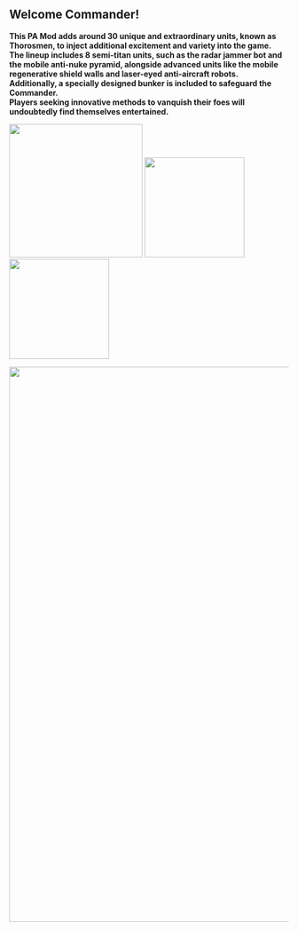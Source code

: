 ## Welcome Commander!
**This PA Mod adds around 30 unique and extraordinary units, known as Thorosmen, to inject additional excitement and variety into the game.  
The lineup includes 8 semi-titan units, such as the radar jammer bot and the mobile anti-nuke pyramid, alongside advanced units like the mobile regenerative shield walls and laser-eyed anti-aircraft robots.  
Additionally, a specially designed bunker is included to safeguard the Commander.  
Players seeking innovative methods to vanquish their foes will undoubtedly find themselves entertained.**

[<img src="https://user-images.githubusercontent.com/104906253/226178448-4e6fe24b-6b3b-433d-b9ae-a33eb8c81fc4.png" width="240"  />](https://github.com/ATLASLORD/Thorosmen/wiki#_______________________________________________________________________________________)
[<img src="https://user-images.githubusercontent.com/104906253/226178446-91fa5c55-4157-4932-80a7-b90222813911.png" width="180"  />](https://github.com/ATLASLORD/Thorosmen/discussions/7)
[<img src="https://user-images.githubusercontent.com/104906253/226178449-c71f1a27-596b-48a1-b675-5946edffc701.png" width="180"  />](https://github.com/ATLASLORD/Thorosmen/archive/refs/heads/main.zip)

<img src="https://user-images.githubusercontent.com/104906253/226111826-a415d314-75fa-41da-bd7c-78b75a9910e2.png" width="1000"  />



